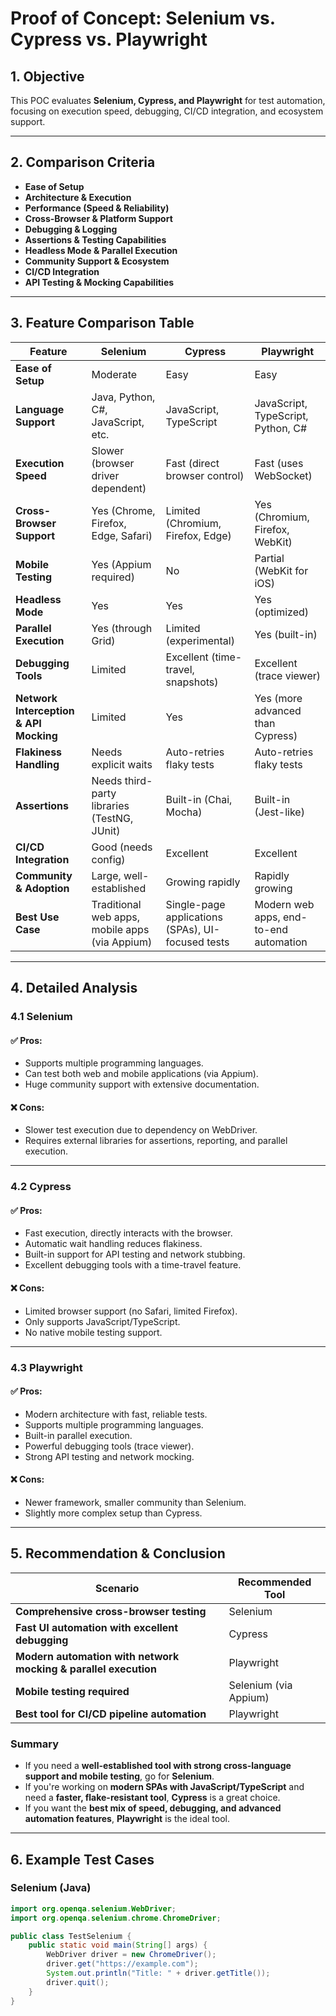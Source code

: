 # Proof of Concept: Selenium vs. Cypress vs. Playwright

## 1. Objective
This POC evaluates **Selenium, Cypress, and Playwright** for test automation, focusing on execution speed, debugging, CI/CD integration, and ecosystem support.

---

## 2. Comparison Criteria
- **Ease of Setup**
- **Architecture & Execution**
- **Performance (Speed & Reliability)**
- **Cross-Browser & Platform Support**
- **Debugging & Logging**
- **Assertions & Testing Capabilities**
- **Headless Mode & Parallel Execution**
- **Community Support & Ecosystem**
- **CI/CD Integration**
- **API Testing & Mocking Capabilities**

---

## 3. Feature Comparison Table

| Feature                 | Selenium | Cypress | Playwright |
|-------------------------|----------|---------|------------|
| **Ease of Setup**       | Moderate | Easy | Easy |
| **Language Support**    | Java, Python, C#, JavaScript, etc. | JavaScript, TypeScript | JavaScript, TypeScript, Python, C# |
| **Execution Speed**     | Slower (browser driver dependent) | Fast (direct browser control) | Fast (uses WebSocket) |
| **Cross-Browser Support** | Yes (Chrome, Firefox, Edge, Safari) | Limited (Chromium, Firefox, Edge) | Yes (Chromium, Firefox, WebKit) |
| **Mobile Testing**      | Yes (Appium required) | No | Partial (WebKit for iOS) |
| **Headless Mode**       | Yes | Yes | Yes (optimized) |
| **Parallel Execution**  | Yes (through Grid) | Limited (experimental) | Yes (built-in) |
| **Debugging Tools**     | Limited | Excellent (time-travel, snapshots) | Excellent (trace viewer) |
| **Network Interception & API Mocking** | Limited | Yes | Yes (more advanced than Cypress) |
| **Flakiness Handling**  | Needs explicit waits | Auto-retries flaky tests | Auto-retries flaky tests |
| **Assertions**          | Needs third-party libraries (TestNG, JUnit) | Built-in (Chai, Mocha) | Built-in (Jest-like) |
| **CI/CD Integration**   | Good (needs config) | Excellent | Excellent |
| **Community & Adoption** | Large, well-established | Growing rapidly | Rapidly growing |
| **Best Use Case**       | Traditional web apps, mobile apps (via Appium) | Single-page applications (SPAs), UI-focused tests | Modern web apps, end-to-end automation |

---

## 4. Detailed Analysis

### 4.1 Selenium
#### ✅ Pros:
- Supports multiple programming languages.
- Can test both web and mobile applications (via Appium).
- Huge community support with extensive documentation.

#### ❌ Cons:
- Slower test execution due to dependency on WebDriver.
- Requires external libraries for assertions, reporting, and parallel execution.

---

### 4.2 Cypress
#### ✅ Pros:
- Fast execution, directly interacts with the browser.
- Automatic wait handling reduces flakiness.
- Built-in support for API testing and network stubbing.
- Excellent debugging tools with a time-travel feature.

#### ❌ Cons:
- Limited browser support (no Safari, limited Firefox).
- Only supports JavaScript/TypeScript.
- No native mobile testing support.

---

### 4.3 Playwright
#### ✅ Pros:
- Modern architecture with fast, reliable tests.
- Supports multiple programming languages.
- Built-in parallel execution.
- Powerful debugging tools (trace viewer).
- Strong API testing and network mocking.

#### ❌ Cons:
- Newer framework, smaller community than Selenium.
- Slightly more complex setup than Cypress.

---

## 5. Recommendation & Conclusion

| **Scenario** | **Recommended Tool** |
|-------------|----------------|
| **Comprehensive cross-browser testing** | Selenium |
| **Fast UI automation with excellent debugging** | Cypress |
| **Modern automation with network mocking & parallel execution** | Playwright |
| **Mobile testing required** | Selenium (via Appium) |
| **Best tool for CI/CD pipeline automation** | Playwright |

### **Summary**
- If you need a **well-established tool with strong cross-language support and mobile testing**, go for **Selenium**.
- If you're working on **modern SPAs with JavaScript/TypeScript** and need a **faster, flake-resistant tool**, **Cypress** is a great choice.
- If you want the **best mix of speed, debugging, and advanced automation features**, **Playwright** is the ideal tool.

---

## 6. Example Test Cases

### **Selenium (Java)**
```java
import org.openqa.selenium.WebDriver;
import org.openqa.selenium.chrome.ChromeDriver;

public class TestSelenium {
    public static void main(String[] args) {
        WebDriver driver = new ChromeDriver();
        driver.get("https://example.com");
        System.out.println("Title: " + driver.getTitle());
        driver.quit();
    }
}
